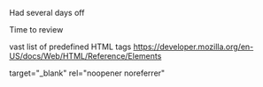 Had several days off

Time to review

vast list of predefined HTML tags
https://developer.mozilla.org/en-US/docs/Web/HTML/Reference/Elements

target="\_blank"
rel="noopener noreferrer"
